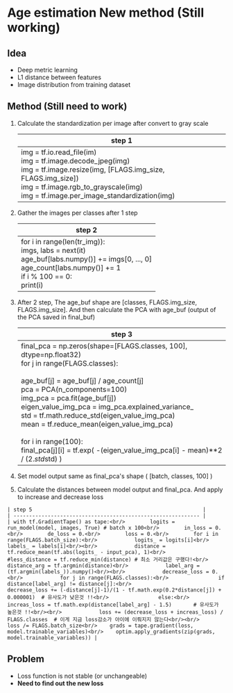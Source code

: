 # Age estimation New method (Still working)

## Idea

* Deep metric learning
* L1 distance between features
* Image distribution from training dataset

## Method (Still need to work)

 1. Calculate the standardization per image after convert to gray scale

    | step 1                                                       |
    | ------------------------------------------------------------ |
    | img = tf.io.read_file(im)<br/>    img = tf.image.decode_jpeg(img)<br/>    img = tf.image.resize(img, [FLAGS.img_size, FLAGS.img_size])<br/>    img = tf.image.rgb_to_grayscale(img)<br/>    img = tf.image.per_image_standardization(img) |

    

 2. Gather the images per classes after 1 step

    | step 2                                                       |
    | ------------------------------------------------------------ |
    | for i in range(len(tr_img)):<br/>        imgs, labs = next(it)<br/>        age_buf[labs.numpy()] += imgs[0, ..., 0]<br/>        age_count[labs.numpy()] += 1<br/>        if i % 100 == 0:<br/>            print(i) |

    

 3. After 2 step, The age_buf shape are [classes, FLAGS.img_size, FLAGS.img_size]. And then calculate the PCA with age_buf (output of the PCA saved in final_buf)

    | step 3                                                       |
    | ------------------------------------------------------------ |
    | final_pca = np.zeros(shape=[FLAGS.classes, 100], dtype=np.float32)<br/>    for j in range(FLAGS.classes):<br/><br/>        age_buf[j] = age_buf[j] / age_count[j]<br/>        pca = PCA(n_components=100)<br/>        img_pca = pca.fit(age_buf[j])<br/>        eigen_value_img_pca = img_pca.explained_variance_<br/>        std = tf.math.reduce_std(eigen_value_img_pca)<br/>        mean = tf.reduce_mean(eigen_value_img_pca)<br/><br/>        for i in range(100):<br/>            final_pca[j][i] = tf.exp( -(eigen_value_img_pca[i] - mean)**2 / (2.*std*std) ) |

    

 4. Set model output same as final_pca's shape ( [batch, classes, 100] )

 5.  Calculate the distances between model output and final_pca. And apply to increase and decrease loss

    | step 5                                                       |
    | ------------------------------------------------------------ |
    | with tf.GradientTape() as tape:<br/>        logits = run_model(model, images, True) # batch x 100<br/>        in_loss = 0.<br/>        de_loss = 0.<br/>        loss = 0.<br/>        for i in range(FLAGS.batch_size):<br/>            logits_ = logits[i]<br/>            labels_ = labels[i]<br/><br/>            distance = tf.reduce_mean(tf.abs(logits_ - input_pca), 1)<br/>            #less_distance = tf.reduce_min(distance) # 최소 거리값은 구했다!<br/>            distance_arg = tf.argmin(distance)<br/>            label_arg = (tf.argmin(labels_)).numpy()<br/><br/>            decrease_loss = 0.<br/>            for j in range(FLAGS.classes):<br/>                if distance[label_arg] != distance[j]:<br/>                    decrease_loss += (-distance[j]-1)/(1 - tf.math.exp(0.2*distance[j]) + 0.000001)  # 유사도가 낮은것 !!<br/>                else:<br/>                    increas_loss = tf.math.exp(distance[label_arg] - 1.5)       # 유사도가 높은것 !!<br/><br/>            loss += (decrease_loss + increas_loss) / FLAGS.classes  # 이게 지금 loss감소가 아이에 이뤄지지 않는다<br/><br/>        loss /= FLAGS.batch_size<br/>    grads = tape.gradient(loss, model.trainable_variables)<br/>    optim.apply_gradients(zip(grads, model.trainable_variables)) |

## Problem

* Loss function is not stable (or unchangeable)
* **Need to find out the new loss**
